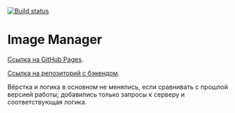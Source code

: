 [![Build status](https://ci.appveyor.com/api/projects/status/49d3dw05bv51xh50?svg=true)](https://ci.appveyor.com/project/LiquidAssContainer/ahj-http-image-manager)

# Image Manager

[Ссылка на GitHub Pages](https://liquidasscontainer.github.io/ahj_http_image-manager/).

[Ссылка на репозиторий с бэкендом](https://github.com/LiquidAssContainer/ahj_image-manager_server).

Вёрстка и логика в основном не менялись, если сравнивать с прошлой версией работы; добавились только запросы к серверу и соответствующая логика.
